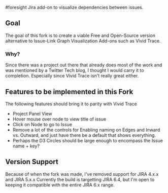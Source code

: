 #foresight
Jira add-on to visualize dependencies between issues.


## Goal
The goal of this fork is to create a viable Free and Open-Source version alternative to Issue-Link Graph Visualization Add-ons such as Vivid Trace.

### Why?
Since there was a project out there that already does most of the work and was mentioned by a Twitter Tech blog, I thought I would carry it to completion. Especially since Vivid Trace isn't really great either.

## Features to be implemented in this Fork
The following features should bring it to parity with Vivid Trace
- Project Panel View
- Hover mouse over node to view title of issue
- Click on Node to go to Issue
- Remove a lot of the controls for Enabling naming on Edges and Inward vs. Outward, and just have there be a default that shows everything.
- Perhaps the D3 Circles should be large enough to encompass the Issue name + key?

## Version Support
Because of when the fork was made, I've removed support for JIRA 4.x.x and JIRA 5.x.x
Currently the build is targetting JIRA 6.4, but I'm open to keeping it compatible with the entire JIRA 6.x range.

